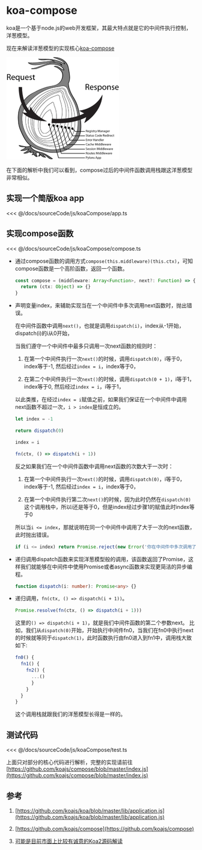 # koa-compose

koa是一个基于node.js的web开发框架，其最大特点就是它的中间件执行控制，洋葱模型。

现在来解读洋葱模型的实现核心[koa-compose](https://github.com/koajs/compose)

![koa-onion.png](./img/koa-onion.png)

在下面的解析中我们可以看到，compose过后的中间件函数调用栈跟这洋葱模型非常相似。

## 实现一个简版koa app

<<< @/docs/sourceCode/js/koaCompose/app.ts

## 实现compose函数

<<< @/docs/sourceCode/js/koaCompose/compose.ts

- 通过compose函数的调用方式`compose(this.middleware)(this.ctx)`，可知compose函数是一个高阶函数，返回一个函数。

  ```ts
  const compose = (middleware: Array<Function>, next?: Function) => {
    return (ctx: Object) => {}
  }
  ```

- 声明变量index，来辅助实现当在一个中间件中多次调用next函数时，抛出错误。

  在中间件函数中调用`next()`，也就是调用`dispatch(i)`，index从-1开始，dispatch(i)的i从0开始，

  当我们遵守一个中间件中最多只调用一次next函数的规则时：
  
  1. 在第一个中间件执行一次`next()`的时候，调用`dispatch(0)`，i等于0，index等于-1, 然后经过`index = i`，index等于0，

  2. 在第二个中间件执行一次`next()`的时候，调用`dispatch(0 + 1)`，i等于1，index等于0, 然后经过`index = i`，i等于1，

  以此类推，在经过`index = i`赋值之前，如果我们保证在一个中间件中调用next函数不超过一次，`i > index`是恒成立的。
  
  ```ts
  let index = -1
  ```

  ```ts
  return dispatch(0)
  ```

  ```ts
  index = i
  ```

  ```ts
  fn(ctx, () => dispatch(i + 1))
  ```

  反之如果我们在一个中间件函数中调用next函数的次数大于一次时：

  1. 在第一个中间件执行一次`next()`的时候，调用`dispatch(0)`，i等于0，index等于-1, 然后经过`index = i`，index等于0，

  2. 在第一个中间件执行第二次`next()`的时候，因为此时仍然在`dispatch(0)`这个调用栈中，所以i还是等于0，但是index经过步骤1的赋值此时index等于0
  
  所以当`i <= index`，那就说明在同一个中间件中调用了大于一次的next函数，此时抛出错误。

  ```ts
  if (i <= index) return Promise.reject(new Error('你在中间件中多次调用了next()'))
  ```

- 递归调用dispatch函数来实现洋葱模型般的调用，该函数返回了Promise，这样我们就能够在中间件中使用Promise或者async函数来实现更简洁的异步编程。

  ```ts
  function dispatch(i: number): Promise<any> {}
  ```

- 递归调用，`fn(ctx, () => dispatch(i + 1))`。

  ```ts
  Promise.resolve(fn(ctx, () => dispatch(i + 1)))
  ```

  这里的`() => dispatch(i + 1)`，就是我们中间件函数的第二个参数next。
  比如，我们从`dispatch(0)`开始，开始执行中间件fn0，当我们在fn0中执行next的时候就等同于`dispatch(1)`，此时函数执行由fn0进入到fn1中，调用栈大致如下:

  ```ts
  fn0() {
    fn1() {
      fn2() {
        ...()
        }
      }
    }
  }
  ```

  这个调用栈就跟我们的洋葱模型长得是一样的。

## 测试代码

<<< @/docs/sourceCode/js/koaCompose/test.ts

<sourceCode-koaCompose />

上面只对部分的核心代码进行解析，完整的实现请前往[https://github.com/koajs/compose/blob/master/index.js](https://github.com/koajs/compose/blob/master/index.js)

## 参考

1. [https://github.com/koajs/koa/blob/master/lib/application.js](https://github.com/koajs/koa/blob/master/lib/application.js)

2. [https://github.com/koajs/compose](https://github.com/koajs/compose)

3. [可能是目前市面上比较有诚意的Koa2源码解读](https://zhuanlan.zhihu.com/p/34797505)
